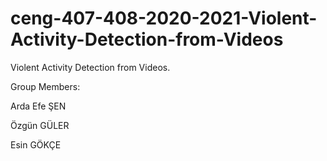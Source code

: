 # ceng-407-408-2020-2021-Violent-Activity-Detection-from-Videos
Violent Activity Detection from Videos.

Group Members:

Arda Efe ŞEN

Özgün GÜLER

Esin GÖKÇE 
